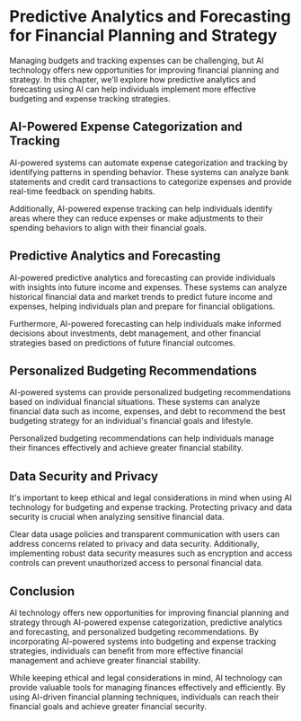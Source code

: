 Predictive Analytics and Forecasting for Financial Planning and Strategy
======================================================================================================================================

Managing budgets and tracking expenses can be challenging, but AI technology offers new opportunities for improving financial planning and strategy. In this chapter, we'll explore how predictive analytics and forecasting using AI can help individuals implement more effective budgeting and expense tracking strategies.

AI-Powered Expense Categorization and Tracking
----------------------------------------------

AI-powered systems can automate expense categorization and tracking by identifying patterns in spending behavior. These systems can analyze bank statements and credit card transactions to categorize expenses and provide real-time feedback on spending habits.

Additionally, AI-powered expense tracking can help individuals identify areas where they can reduce expenses or make adjustments to their spending behaviors to align with their financial goals.

Predictive Analytics and Forecasting
------------------------------------

AI-powered predictive analytics and forecasting can provide individuals with insights into future income and expenses. These systems can analyze historical financial data and market trends to predict future income and expenses, helping individuals plan and prepare for financial obligations.

Furthermore, AI-powered forecasting can help individuals make informed decisions about investments, debt management, and other financial strategies based on predictions of future financial outcomes.

Personalized Budgeting Recommendations
--------------------------------------

AI-powered systems can provide personalized budgeting recommendations based on individual financial situations. These systems can analyze financial data such as income, expenses, and debt to recommend the best budgeting strategy for an individual's financial goals and lifestyle.

Personalized budgeting recommendations can help individuals manage their finances effectively and achieve greater financial stability.

Data Security and Privacy
-------------------------

It's important to keep ethical and legal considerations in mind when using AI technology for budgeting and expense tracking. Protecting privacy and data security is crucial when analyzing sensitive financial data.

Clear data usage policies and transparent communication with users can address concerns related to privacy and data security. Additionally, implementing robust data security measures such as encryption and access controls can prevent unauthorized access to personal financial data.

Conclusion
----------

AI technology offers new opportunities for improving financial planning and strategy through AI-powered expense categorization, predictive analytics and forecasting, and personalized budgeting recommendations. By incorporating AI-powered systems into budgeting and expense tracking strategies, individuals can benefit from more effective financial management and achieve greater financial stability.

While keeping ethical and legal considerations in mind, AI technology can provide valuable tools for managing finances effectively and efficiently. By using AI-driven financial planning techniques, individuals can reach their financial goals and achieve greater financial security.
